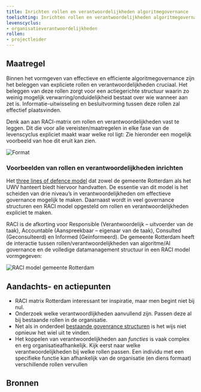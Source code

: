 ```yaml
---
title: Inrichten rollen en verantwoordelijkheden algoritmegovernance
toelichting: Inrichten rollen en verantwoordelijkheden algoritmegovernance
levenscyclus:
- organisatieverantwoordelijkheden
rollen:
- projectleider
---
```

<!-- tags -->

## Maatregel

Binnen het vormgeven van effectieve en efficiente algoritmegovernance zijn het beleggen van expliciete rollen en verantwoordelijkheden cruciaal.
Het beleggen van deze rollen zorgt voor een actiegerichte structuur waarin zo weinig mogelijk verwarring/onduidelijkheid bestaat over wie wanneer aan zet is. 
Informatie-uitwisseling en besluitvorming tussen deze rollen zal effectief plaatsvinden. 

Denk aan aan RACI-matrix om rollen en verantwoordelijkheden vast te leggen.
Dit die voor alle vereisten/maatregelen in elke fase van de levenscyclus expliciet maakt waar welke rol ligt: 
Zie hieronder een mogelijk voorbeeld van hoe dit eruit kan zien. 

![Format](https://github.com/user-attachments/assets/3debe7b6-0c42-40f5-a366-9cc5cc90cd3e)


### Voorbeelden van rollen en verantwoordelijkheden inrichten

Het [three lines of defence model](governance-structuur.md) dat zowel de gemeente Rotterdam als het UWV hanteert biedt hiervoor handvatten. 
De essentie van dit model is het scheiden van drie niveau’s in verantwoordelijkheden om effectieve governance mogelijk te maken. 
Daarnaast wordt in veel governance structuren een RACI model opgesteld om rollen en verantwoordelijkheden expliciet te maken. 

RACI is de afkorting voor Responsible (Verantwoordelijk – uitvoerder van de taak), Accountable (Aanspreekbaar – eigenaar van de taak), Consulted (Geconsulteerd) en Informed (Geïnformeerd). De gemeente Rotterdam heeft de interactie tussen rollen/verantwoordelijkheden van algoritme/AI governance en de volledige datamanagement structuur in een RACI model vormgegeven: 

![RACI model gemeente Rotterdam](https://github.com/user-attachments/assets/481cb81d-f098-4563-9718-5d625384c024)


## Aandachts- en actiepunten
- RACI matrix Rotterdam interessant ter inspiratie, maar men begint niet bij nul.
- Onderzoek welke verantwoordlijkheden aanvullend zijn. Passen deze al bij bestaande rollen in de organisatie.
- Net als in onderdeel [bestaande govenrance structuren](governance-structuur.md) is het wijs niet opnieuw het wiel uit te vinden.
- Het koppelen van verantwoordelijkheden aan *functies* is vaak complex en erg organisatieafhankelijk. Kijk eerst naar welke verantwoordelijkheden bij welke rollen passen. Een individu met een specifieke functie kan afhankelijk van de organisatie (en diens formaat) verschillende rollen vervullen

## Bronnen 

